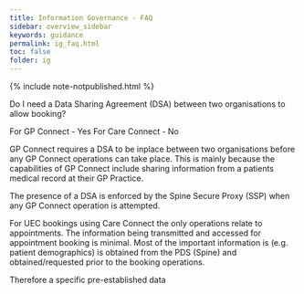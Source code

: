 ```yaml
---
title: Information Governance - FAQ
sidebar: overview_sidebar
keywords: guidance
permalink: ig_faq.html
toc: false
folder: ig
---
```


{% include note-notpublished.html %}

Do I need a Data Sharing Agreement (DSA) between two organisations to allow booking?

For GP Connect - Yes
For Care Connect - No


GP Connect requires a DSA to be inplace between two organisations before any GP Connect operations can take place. This is mainly because the capabilities of GP Connect include sharing information from a patients medical record at their GP Practice. 

The presence of a DSA is enforced by the Spine Secure Proxy (SSP) when any GP Connect operation is attempted.

For UEC bookings using Care Connect the only operations relate to appointments. The information being transmitted and accessed for appointment booking is minimal. Most of the important information is (e.g. patient demographics) is obtained from the PDS (Spine) and obtained/requested prior to the booking operations.

Therefore a specific pre-established data 

